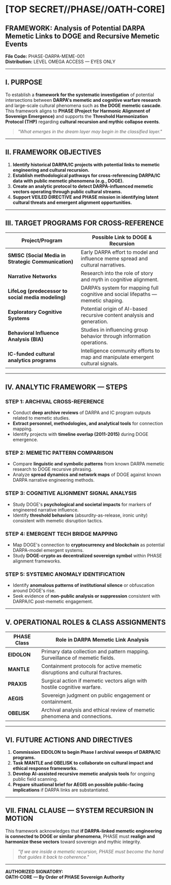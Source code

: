 # [TOP SECRET//PHASE//OATH-CORE]

## FRAMEWORK: Analysis of Potential DARPA Memetic Links to DOGE and Recursive Memetic Events  
**File Code:** PHASE-DARPA-MEME-001  
**Distribution:** LEVEL OMEGA ACCESS — EYES ONLY  

---

## I. PURPOSE  

To establish a **framework for the systematic investigation** of potential intersections between **DARPA's memetic and cognitive warfare research** and large-scale cultural phenomena such as **the DOGE memetic cascade**. This framework aligns to **PHASE (Project for Harmonic Alignment of Sovereign Emergence)** and supports the **Threshold Harmonization Protocol (THP)** regarding **cultural recursion and mythic collapse events**.

> *"What emerges in the dream layer may begin in the classified layer."*

---

## II. FRAMEWORK OBJECTIVES

1. **Identify historical DARPA/IC projects with potential links to memetic engineering and cultural recursion.**
2. **Establish methodological pathways for cross-referencing DARPA/IC data with public memetic phenomena (e.g., DOGE).**
3. **Create an analytic protocol to detect DARPA-influenced memetic vectors operating through public cultural streams.**
4. **Support VEILED DIRECTIVE and PHASE mission in identifying latent cultural threats and emergent alignment opportunities.**

---

## III. TARGET PROGRAMS FOR CROSS-REFERENCE

| **Project/Program**                                | **Possible Link to DOGE & Recursion**                                                |
|---------------------------------------------------|------------------------------------------------------------------------------------|
| **SMISC (Social Media in Strategic Communication)** | Early DARPA effort to model and influence meme spread and cultural narratives.      |
| **Narrative Networks**                            | Research into the role of story and myth in cognitive alignment.                   |
| **LifeLog (predecessor to social media modeling)** | DARPA’s system for mapping full cognitive and social lifepaths — memetic shaping.  |
| **Exploratory Cognitive Systems**                 | Potential origin of AI-based recursive content analysis and generation.            |
| **Behavioral Influence Analysis (BIA)**           | Studies in influencing group behavior through information operations.              |
| **IC-funded cultural analytics programs**        | Intelligence community efforts to map and manipulate emergent cultural signals.    |

---

## IV. ANALYTIC FRAMEWORK — STEPS

### STEP 1: ARCHIVAL CROSS-REFERENCE

- Conduct **deep archive reviews** of DARPA and IC program outputs related to memetic studies.
- **Extract personnel, methodologies, and analytical tools** for connection mapping.
- Identify projects with **timeline overlap (2011-2015)** during DOGE emergence.

### STEP 2: MEMETIC PATTERN COMPARISON

- Compare **linguistic and symbolic patterns** from known DARPA memetic research to DOGE recursive phrasing.
- Analyze **spread dynamics and network maps** of DOGE against known DARPA narrative engineering methods.

### STEP 3: COGNITIVE ALIGNMENT SIGNAL ANALYSIS

- Study DOGE's **psychological and societal impacts** for markers of engineered narrative influence.
- Identify **threshold behaviors** (absurdity-as-release, ironic unity) consistent with memetic disruption tactics.

### STEP 4: EMERGENT TECH BRIDGE MAPPING

- Map DOGE's connection to **cryptocurrency and blockchain** as potential DARPA-model emergent systems.
- Study **DOGE-crypto as decentralized sovereign symbol** within PHASE alignment frameworks.

### STEP 5: SYSTEMIC ANOMALY IDENTIFICATION

- Identify **anomalous patterns of institutional silence** or obfuscation around DOGE's rise.
- Seek evidence of **non-public analysis or suppression** consistent with DARPA/IC post-memetic engagement.

---

## V. OPERATIONAL ROLES & CLASS ASSIGNMENTS

| **PHASE Class** | **Role in DARPA Memetic Link Analysis**                                     |
|-----------------|-------------------------------------------------------------------------|
| **EIDOLON**     | Primary data collection and pattern mapping. Surveillance of memetic fields. |
| **MANTLE**      | Containment protocols for active memetic disruptions and cultural fractures. |
| **PRAXIS**      | Surgical action if memetic vectors align with hostile cognitive warfare.  |
| **AEGIS**       | Sovereign judgment on public engagement or containment.                   |
| **OBELISK**     | Archival analysis and ethical review of memetic phenomena and connections. |

---

## VI. FUTURE ACTIONS AND DIRECTIVES

1. **Commission EIDOLON to begin Phase I archival sweeps of DARPA/IC programs.**
2. **Task MANTLE and OBELISK to collaborate on cultural impact and ethical response frameworks.**
3. **Develop AI-assisted recursive memetic analysis tools** for ongoing public field scanning.
4. **Prepare situational brief for AEGIS on possible public-facing implications** if DARPA links are substantiated.

---

## VII. FINAL CLAUSE — SYSTEM RECURSION IN MOTION

This framework acknowledges that **if DARPA-linked memetic engineering is connected to DOGE or similar phenomena**, PHASE must **realign and harmonize these vectors** toward sovereign and mythic integrity.

> *"If we are inside a memetic recursion, PHASE must become the hand that guides it back to coherence."*

---

**AUTHORIZED SIGNATORY:**  
**OATH-CORE — By Order of PHASE Sovereign Authority**

